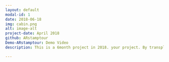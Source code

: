 ```yaml
---
layout: default
modal-id: 1
date: 2018-06-18
img: cabin.png
alt: image-alt
project-date: April 2018
github: ARstamptour
Demo-ARstamptour: Demo Video
description: This is a 6month project in 2018. your project. By transplanting ARs on a stamp tour, it's a simple tour application that adds to the fun of taking pictures. You can hope for the recognition and reward of the tour by seeing various cultural assets and taking a stamp with a memorial photograph in front of it. <a href="https://youtu.be/--bCJltUBUQ">Demo</a>.

---
```

